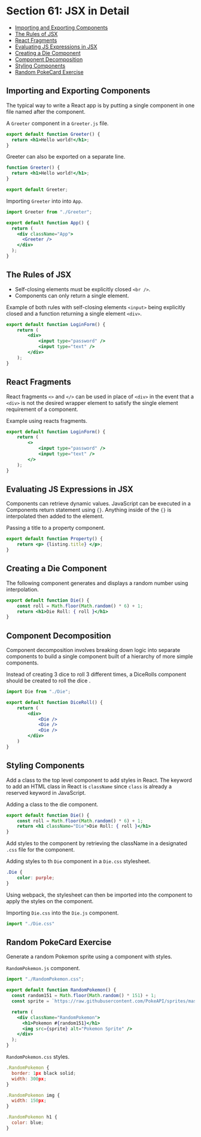 # Section 61: JSX in Detail

- [Importing and Exporting Components](#importing-and-exporting-components)
- [The Rules of JSX](#the-rules-of-jsx)
- [React Fragments](#react-fragments)
- [Evaluating JS Expressions in JSX](#evaluating-js-expressions-in-jsx)
- [Creating a Die Component](#creating-a-die-component)
- [Component Decomposition](#component-decomposition)
- [Styling Components](#styling-components)
- [Random PokeCard Exercise](#random-pokecard-exercise)

## Importing and Exporting Components
The typical way to write a React app is by putting a single component in one file named after the component.

A `Greeter` component in a `Greeter.js` file. 
```jsx
export default function Greeter() {
  return <h1>Hello world!</h1>;
}
```

Greeter can also be exported on a separate line.
```jsx
function Greeter() {
  return <h1>Hello world!</h1>;
}

export default Greeter;
```

Importing `Greeter` into into `App`.
```jsx
import Greeter from "./Greeter";

export default function App() {
  return (
    <div className="App">
      <Greeter />
    </div>
  );
}
```

## The Rules of JSX
- Self-closing elements must be explicitly closed `<br />`.
- Components can only return a single element.

Example of both rules with self-closing elements `<input>` being explicitly closed and a function returning a single element `<div>`.
```jsx
export default function LoginForm() {
    return (
        <div>
            <input type="password" />
            <input type="text" />
        </div>
    );
}
```

## React Fragments
React fragments `<>` and `</>` can be used in place of `<div>` in the event that a `<div>` is not the desired wrapper element to satisfy the single element requirement of a component.

Example using reacts fragments.
```jsx
export default function LoginForm() {
    return (
        <>
            <input type="password" />
            <input type="text" />
        </>
    );
}
```

## Evaluating JS Expressions in JSX
Components can retrieve dynamic values. JavaScript can be executed in a Components return statement using `{}`. Anything inside of the `{}` is interpolated then added to the element.

Passing a title to a property component.
```jsx
export default function Property() {
    return <p> {listing.title} </p>; 
}
```

## Creating a Die Component
The following component generates and displays a random number using interpolation.
```jsx
export default function Die() {
    const roll = Math.floor(Math.random() * 6) + 1;
    return <h1>Die Roll: { roll }</h1>
}
```

## Component Decomposition
Component decomposition involves breaking down logic into separate components to build a single component built of a hierarchy of more simple components.

Instead of creating 3 dice to roll 3 different times, a DiceRolls component should be created to roll the dice .
```jsx
import Die from "./Die";

export default function DiceRoll() {
    return (
        <div>
            <Die />
            <Die />
            <Die />
        </div>
    )
}
```

## Styling Components
Add a class to the top level component to add styles in React. The keyword to add an HTML class in React is `className` since `class` is already a reserved keyword in JavaScript.

Adding a class to the die component.
```jsx
export default function Die() {
    const roll = Math.floor(Math.random() * 6) + 1;
    return <h1 className="Die">Die Roll: { roll }</h1>
}
```

Add styles to the component by retrieving the className in a designated `.css` file for the component.

Adding styles to th `Die` component in a `Die.css` stylesheet.
```css
.Die {
    color: purple;
}
```

Using webpack, the stylesheet can then be imported into the component to apply the styles on the component.

Importing `Die.css` into the `Die.js` component.
```js
import "./Die.css"
```

## Random PokeCard Exercise
Generate a random Pokemon sprite using a component with styles.

`RandomPokemon.js` component.
```jsx
import "./RandomPokemon.css";

export default function RandomPokemon() {
  const random151 = Math.floor(Math.random() * 151) + 1;
  const sprite = `https://raw.githubusercontent.com/PokeAPI/sprites/master/sprites/pokemon/other/official-artwork/${random151}.png`;

  return (
    <div className="RandomPokemon">
      <h1>Pokemon #{random151}</h1>
      <img src={sprite} alt="Pokemon Sprite" />
    </div>
  );
}
```

`RandomPokemon.css` styles.
```jsx
.RandomPokemon {
  border: 1px black solid;
  width: 300px;
}

.RandomPokemon img {
  width: 150px;
}

.RandomPokemon h1 {
  color: blue;
}
```